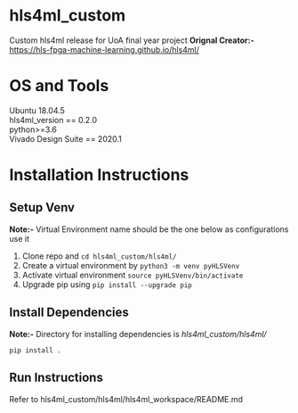 # hls4ml_custom
Custom hls4ml release for UoA final year project
**Orignal Creator:-** https://hls-fpga-machine-learning.github.io/hls4ml/

# OS and Tools
Ubuntu 18.04.5  
hls4ml_version == 0.2.0  
python>=3.6  
Vivado Design Suite == 2020.1  

# Installation Instructions
## Setup Venv
**Note:-** Virtual Environment name should be the one below as configurations use it
1) Clone repo and `cd hls4ml_custom/hls4ml/`
2) Create a virtual environment by `python3 -m venv pyHLSVenv`
3) Activate virtual environment `source pyHLSVenv/bin/activate`
4) Upgrade pip using `pip install --upgrade pip`

## Install Dependencies
**Note:-** Directory for installing dependencies is *hls4ml_custom/hls4ml/*
 ```
 pip install .
 ```
## Run Instructions
Refer to hls4ml_custom/hls4ml/hls4ml_workspace/README.md
